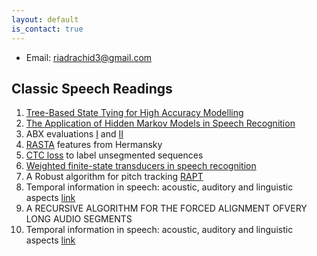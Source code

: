 ```yaml
---
layout: default
is_contact: true
---
```


* Email: [riadrachid3@gmail.com](mailto:riadrachid3@gmail.com)

<!-- ## Readings

1. [Causality blog article from Michael Nielsen](http://www.michaelnielsen.org/ddi/if-correlation-doesnt-imply-causation-then-what-does/)
2. [Notes on Speech Production models](./speech_production_models) -->

## Classic Speech Readings

1. [Tree-Based State Tying for High Accuracy Modelling](http://www.aclweb.org/anthology/H94-1062)
2. [The Application of Hidden Markov Models in Speech Recognition](https://mi.eng.cam.ac.uk/~mjfg/mjfg_NOW.pdf)
3. ABX evaluations [I](http://thomas.schatz.cogserver.net/wp-content/uploads/2014/10/Schatz2013.pdf) and [II](http://thomas.schatz.cogserver.net/wp-content/uploads/2014/10/Schatz2014.pdf)
4. [RASTA](https://labrosa.ee.columbia.edu/~dpwe/papers/HermM94-rasta.pdf) features from Hermansky
5. [CTC loss](https://www.cs.toronto.edu/~graves/icml_2006.pdf) to label unsegmented sequences
6. [Weighted finite-state transducers in speech recognition](https://cs.nyu.edu/~mohri/pub/csl01.pdf)
7. A Robust algorithm for pitch tracking [RAPT](https://www.ee.columbia.edu/~dpwe/papers/Talkin95-rapt.pdf)
8. Temporal information in speech: acoustic, auditory and linguistic aspects [link](https://pdfs.semanticscholar.org/def5/7f2481ff6f776444d27b9073a1e84b9a2ce8.pdf)
9. A RECURSIVE ALGORITHM FOR THE FORCED ALIGNMENT OFVERY LONG AUDIO SEGMENTS
8. Temporal information in speech: acoustic, auditory and linguistic aspects [link](https://pdfs.semanticscholar.org/b838/93a5bfd16a15c04dcdd615357599b77a7c1a.pdf)
